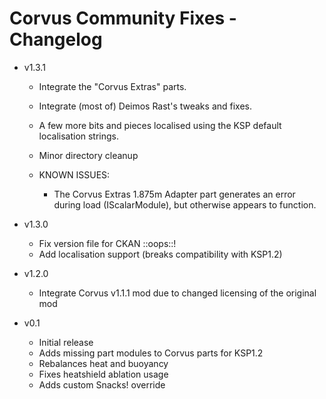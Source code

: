 # Corvus Community Fixes - Changelog

* v1.3.1
  * Integrate the "Corvus Extras" parts.
  * Integrate (most of) Deimos Rast's tweaks and fixes.
  * A few more bits and pieces localised using the KSP default localisation strings.
  * Minor directory cleanup

  * KNOWN ISSUES:
    + The Corvus Extras 1.875m Adapter part generates an error during load (IScalarModule), but otherwise appears to function.

* v1.3.0
  * Fix version file for CKAN ::oops::!
  * Add localisation support (breaks compatibility with KSP1.2)

* v1.2.0
  * Integrate Corvus v1.1.1 mod due to changed licensing of the original mod

* v0.1
  * Initial release
  * Adds missing part modules to Corvus parts for KSP1.2
  * Rebalances heat and buoyancy
  * Fixes heatshield ablation usage
  * Adds custom Snacks! override
